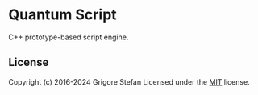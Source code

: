 # Quantum Script

C++ prototype-based script engine.

## License

Copyright (c) 2016-2024 Grigore Stefan
Licensed under the [MIT](LICENSE) license.
